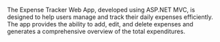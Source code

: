 The Expense Tracker Web App, developed using ASP.NET MVC, is designed to help users manage and track their daily expenses efficiently. The app provides the ability to add, edit, and delete expenses and generates a comprehensive overview of the total expenditures.
